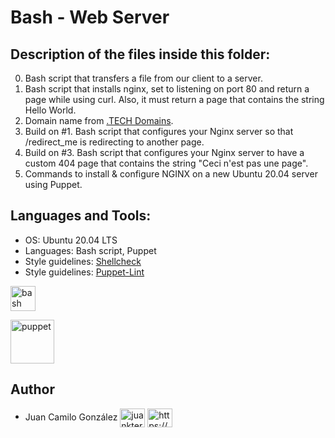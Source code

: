 # Bash - Web Server

## Description of the files inside this folder:

0. Bash script that transfers a file from our client to a server.
1. Bash script that installs nginx, set to listening on port 80 and return a page while using curl. Also,  it must return a page that contains the string Hello World.
2. Domain name from [.TECH Domains](https://get.tech/).
3. Build on #1. Bash script that configures your Nginx server so that /redirect_me is redirecting to another page.
4. Build on #3. Bash script that configures your Nginx server to have a custom 404 page that contains the string "Ceci n'est pas une page".
7. Commands to install & configure NGINX on a new Ubuntu 20.04 server using Puppet.

## Languages and Tools:

- OS: Ubuntu 20.04 LTS
- Languages: Bash script, Puppet
- Style guidelines: [Shellcheck](https://github.com/koalaman/shellcheck)
- Style guidelines: [Puppet-Lint](http://puppet-lint.com/)

<p align="left"> <a href="https://www.gnu.org/software/bash/" target="_blank" rel="noreferrer"> <img src="https://github.com/odb/official-bash-logo/blob/master/assets/Logos/Icons/SVG/48x48_white.svg" alt="bash" width="40" height="40"/> </a> </p>
<p align="left"> <a href="https://puppet.com/" target="_blank" rel="noreferrer"> <img src="https://puppet.com/images/logos/puppet-logo-white.svg" alt="puppet" width="70" height="70"/> </a> </p>


## Author

- Juan Camilo González <a href="https://twitter.com/juankter" target="blank"><img align="center" src="https://raw.githubusercontent.com/rahuldkjain/github-profile-readme-generator/master/src/images/icons/Social/twitter.svg" alt="juankter" height="30" width="40" /></a>
<a href="https://bit.ly/2MBNR0t" target="blank"><img align="center" src="https://raw.githubusercontent.com/rahuldkjain/github-profile-readme-generator/master/src/images/icons/Social/linked-in-alt.svg" alt="https://bit.ly/2mbnr0t" height="30" width="40" /></a>
